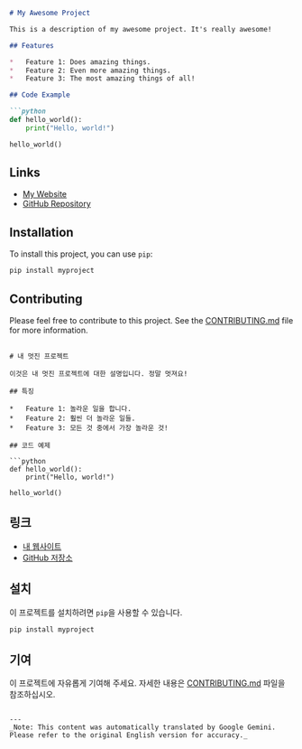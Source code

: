 ```markdown
# My Awesome Project

This is a description of my awesome project. It's really awesome!

## Features

*   Feature 1: Does amazing things.
*   Feature 2: Even more amazing things.
*   Feature 3: The most amazing things of all!

## Code Example

```python
def hello_world():
    print("Hello, world!")

hello_world()
```

## Links

*   [My Website](https://example.com)
*   [GitHub Repository](https://github.com/myusername/myproject)

## Installation

To install this project, you can use `pip`:

```bash
pip install myproject
```

## Contributing

Please feel free to contribute to this project. See the [CONTRIBUTING.md](CONTRIBUTING.md) file for more information.

```
```
```ko
# 내 멋진 프로젝트

이것은 내 멋진 프로젝트에 대한 설명입니다. 정말 멋져요!

## 특징

*   Feature 1: 놀라운 일을 합니다.
*   Feature 2: 훨씬 더 놀라운 일들.
*   Feature 3: 모든 것 중에서 가장 놀라운 것!

## 코드 예제

```python
def hello_world():
    print("Hello, world!")

hello_world()
```

## 링크

*   [내 웹사이트](https://example.com)
*   [GitHub 저장소](https://github.com/myusername/myproject)

## 설치

이 프로젝트를 설치하려면 `pip`을 사용할 수 있습니다.

```bash
pip install myproject
```

## 기여

이 프로젝트에 자유롭게 기여해 주세요. 자세한 내용은 [CONTRIBUTING.md](CONTRIBUTING.md) 파일을 참조하십시오.
```

---
_Note: This content was automatically translated by Google Gemini. Please refer to the original English version for accuracy._